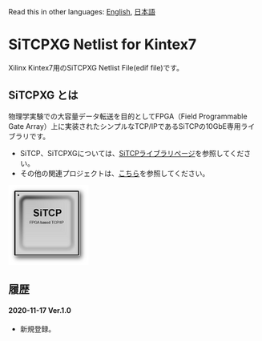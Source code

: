 Read this in other languages: [English](README.md), [日本語](README.ja.md)

# SiTCPXG Netlist for Kintex7

Xilinx Kintex7用のSiTCPXG Netlist File(edif file)です。


## SiTCPXG とは

物理学実験での大容量データ転送を目的としてFPGA（Field Programmable Gate Array）上に実装されたシンプルなTCP/IPであるSiTCPの10GbE専用ライブラリです。

* SiTCP、SiTCPXGについては、[SiTCPライブラリページ](https://www.bbtech.co.jp/products/sitcp-library/)を参照してください。
* その他の関連プロジェクトは、[こちら](https://github.com/BeeBeansTechnologies)を参照してください。

![SiTCP](sitcp.png)


## 履歴

#### 2020-11-17 Ver.1.0

* 新規登録。

